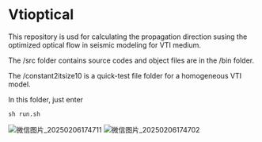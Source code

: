 # Vtioptical
This repository is usd for calculating the propagation direction susing the optimized optical flow in seismic modeling for VTI medium.

The /src folder contains source codes and object files are in the /bin folder.

The /constant2itsize10 is a quick-test file folder for a homogeneous VTI model.

In this folder, just enter
```
sh run.sh
```
![微信图片_20250206174711](https://github.com/user-attachments/assets/65cf43f0-9738-42e6-b7e6-8abd1fba4454)
![微信图片_20250206174702](https://github.com/user-attachments/assets/e96bd6b5-8c45-4103-842f-f76c2cf2271e)
